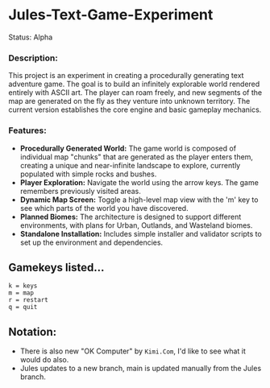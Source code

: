 # Jules-Text-Game-Experiment
Status: Alpha

### Description:
This project is an experiment in creating a procedurally generating text adventure game. The goal is to build an infinitely explorable world rendered entirely with ASCII art. The player can roam freely, and new segments of the map are generated on the fly as they venture into unknown territory. The current version establishes the core engine and basic gameplay mechanics.

### Features:
- **Procedurally Generated World:** The game world is composed of individual map "chunks" that are generated as the player enters them, creating a unique and near-infinite landscape to explore, currently populated with simple rocks and bushes.
- **Player Exploration:** Navigate the world using the arrow keys. The game remembers previously visited areas.
- **Dynamic Map Screen:** Toggle a high-level map view with the 'm' key to see which parts of the world you have discovered.
- **Planned Biomes:** The architecture is designed to support different environments, with plans for Urban, Outlands, and Wasteland biomes.
- **Standalone Installation:** Includes simple installer and validator scripts to set up the environment and dependencies.

## Gamekeys listed...
```
k = keys
m = map
r = restart
q = quit
```

## Notation:
- There is also new "OK Computer" by `Kimi.Com`, I'd like to see what it would do also.
- Jules updates  to a new branch, main is updated manually from the Jules branch.
